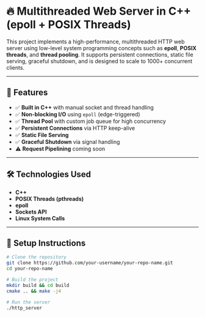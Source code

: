 # 🔥 Multithreaded Web Server in C++ (epoll + POSIX Threads)

This project implements a high-performance, multithreaded HTTP web server using low-level system programming concepts such as **epoll**, **POSIX threads**, and **thread pooling**. It supports persistent connections, static file serving, graceful shutdown, and is designed to scale to 1000+ concurrent clients.

---

## 📌 Features

- ✅ **Built in C++** with manual socket and thread handling
- ✅ **Non-blocking I/O** using `epoll` (edge-triggered)
- ✅ **Thread Pool** with custom job queue for high concurrency
- ✅ **Persistent Connections** via HTTP keep-alive
- ✅ **Static File Serving**
- ✅ **Graceful Shutdown** via signal handling
- ⚠️ **Request Pipelining** coming soon

---

## 🛠️ Technologies Used

- **C++**
- **POSIX Threads (pthreads)**
- **epoll**
- **Sockets API**
- **Linux System Calls**

---

## 🚀 Setup Instructions

```bash
# Clone the repository
git clone https://github.com/your-username/your-repo-name.git
cd your-repo-name

# Build the project
mkdir build && cd build
cmake .. && make -j4

# Run the server
./http_server
